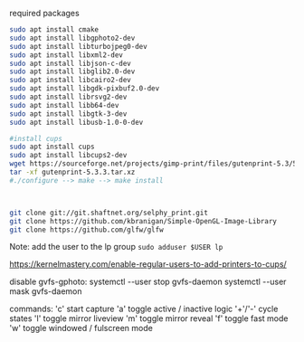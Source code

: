 required packages 

```bash
sudo apt install cmake
sudo apt install libgphoto2-dev
sudo apt install libturbojpeg0-dev 
sudo apt install libxml2-dev 
sudo apt install libjson-c-dev 
sudo apt install libglib2.0-dev
sudo apt install libcairo2-dev 
sudo apt install libgdk-pixbuf2.0-dev 
sudo apt install librsvg2-dev 
sudo apt install libb64-dev 
sudo apt install libgtk-3-dev
sudo apt install libusb-1.0-0-dev

#install cups
sudo apt install cups
sudo apt install libcups2-dev
wget https://sourceforge.net/projects/gimp-print/files/gutenprint-5.3/5.3.3/gutenprint-5.3.3.tar.xz
tar -xf gutenprint-5.3.3.tar.xz
#./configure --> make --> make install



git clone git://git.shaftnet.org/selphy_print.git
git clone https://github.com/kbranigan/Simple-OpenGL-Image-Library
git clone https://github.com/glfw/glfw
```

Note:
add the user to the lp group
`sudo adduser $USER lp`

https://kernelmastery.com/enable-regular-users-to-add-printers-to-cups/

disable gvfs-gphoto:
systemctl --user stop gvfs-daemon
systemctl --user mask gvfs-daemon


commands:
'c'     start capture
'a'     toggle active / inactive logic
'+'/'-' cycle states
'l'     toggle mirror liveview
'm'     toggle mirror reveal
'f'     toggle fast mode
'w'     toggle windowed / fulscreen mode